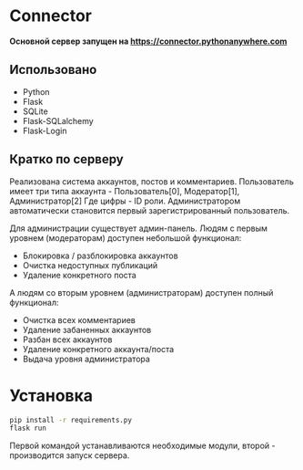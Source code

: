 # Connector
**Основной сервер запущен на https://connector.pythonanywhere.com**

## Использовано
- Python
- Flask 
- SQLite
- Flask-SQLalchemy 
- Flask-Login 

## Кратко по серверу
Реализована система аккаунтов, постов и комментариев.
Пользователь имеет три типа аккаунта - Пользователь[0], Модератор[1], Администратор[2]
Где цифры - ID роли.
Администратором автоматически становится первый зарегистрированный пользователь.

Для администрации существует админ-панель.
Людям с первым уровнем (модераторам) доступен небольшой функционал:
- Блокировка / разблокировка аккаунтов
- Очистка недоступных публикаций
- Удаление конкретного поста

А людям со вторым уровнем (администраторам) доступен полный функционал:
- Очистка всех комментариев
- Удаление забаненных аккаунтов
- Разбан всех аккаунтов
- Удаление конкретного аккаунта/поста
- Выдача уровня администратора

# Установка
```bash
pip install -r requirements.py
flask run
```
Первой командой устанавливаются необходимые модули, второй - производится запуск сервера.